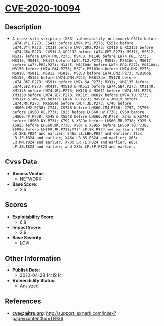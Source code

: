 
# [CVE-2020-10094](http://support.lexmark.com/index?page=content&id=TE936)

## Description

- `A cross-site scripting (XSS) vulnerability in Lexmark CS31x before LW74.VYL.P273; CS41x before LW74.VY2.P273; CS51x before LW74.VY4.P273; CX310 before LW74.GM2.P273; CX410 & XC2130 before LW74.GM4.P273; CX510 & XC2132 before LW74.GM7.P273; MS310, MS312, MS317 before LW74.PRL.P273; MS410, M1140 before LW74.PRL.P273; MS315, MS415, MS417 before LW74.TL2.P273; MS51x, MS610dn, MS617 before LW74.PR2.P273; M1145, M3150dn before LW74.PR2.P273; MS610de, M3150 before LW74.PR4.P273; MS71x,M5163dn before LW74.DN2.P273; MS810, MS811, MS812, MS817, MS818 before LW74.DN2.P273; MS810de, M5155, M5163 before LW74.DN4.P273; MS812de, M5170 before LW74.DN7.P273; MS91x before LW74.SA.P273; MX31x, XM1135 before LW74.SB2.P273; MX410, MX510 & MX511 before LW74.SB4.P273; XM1140, XM1145 before LW74.SB4.P273; MX610 & MX611 before LW74.SB7.P273; XM3150 before LW74.SB7.P273; MX71x, MX81x before LW74.TU.P273; XM51xx & XM71xx before LW74.TU.P273; MX91x & XM91x before LW74.MG.P273; MX6500e before LW74.JD.P273; C746 before LHS60.CM2.P738; C748, CS748 before LHS60.CM4.P738; C792, CS796 before LHS60.HC.P738; C925 before LHS60.HV.P738; C950 before LHS60.TP.P738; X548 & XS548 before LHS60.VK.P738; X74x & XS748 before LHS60.NY.P738; X792 & XS79x before LHS60.MR.P738; X925 & XS925 before LHS60.HK.P738; X95x & XS95x before LHS60.TQ.P738; 6500e before LHS60.JR.P738;C734 LR.SK.P824 and earlier; C736 LR.SKE.P824 and earlier; E46x LR.LBH.P824 and earlier; T65x LR.JP.P824 and earlier; X46x LR.BS.P824 and earlier; X65x LR.MN.P824 and earlier; X73x LR.FL.P824 and earlier; W850 LP.JB.P823 and earlier; and X86x LP.SP.P823 and earlier.`

## Cvss Data

- **Access Vector**:
  - NETWORK
- **Base Score**:
  - 3.5

## Scores

- **Exploitability Score**:
  - 6.8
- **Impact Score**:
  - 2.9
- **Base Severity**:
  - LOW

## Other Information

- **Publish Date**:
  - 2020-04-28 14:15:14
- **Vulnerability Status**:
  - Analyzed

## References

- **cve@mitre.org**: http://support.lexmark.com/index?page=content&id=TE936
